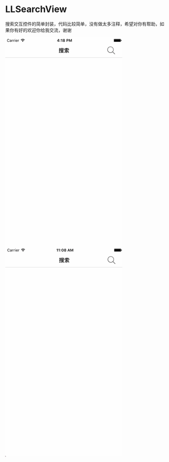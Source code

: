 # LLSearchView
搜索交互控件的简单封装，代码比较简单，没有做太多注释，希望对你有帮助，如果你有好的欢迎你给我交流，谢谢


![image](https://github.com/Running2snail/LLSearchView/blob/master/搜索1.gif) ![image](https://github.com/Running2snail/LLSearchView/blob/master/搜索.gif)  






